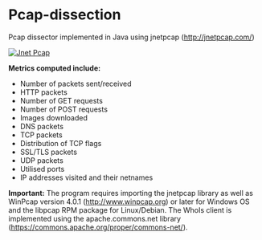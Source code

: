 # Pcap-dissection
Pcap dissector implemented in Java using jnetpcap (http://jnetpcap.com/)

[![Jnet Pcap](https://img.shields.io/clojars/v/clj-net-pcap.svg)](https://sourceforge.net/projects/jnetpcap/)


**Metrics computed include:**
* Number of packets sent/received
* HTTP packets
* Number of GET requests
* Number of POST requests
* Images downloaded
* DNS packets
* TCP packets
* Distribution of TCP flags
* SSL/TLS packets
* UDP packets
* Utilised ports
* IP addresses visited and their netnames

**Important:** The program requires importing the jnetpcap library as well as WinPcap version 4.0.1 (http://www.winpcap.org) or later for Windows OS and the libpcap RPM package for Linux/Debian. The WhoIs client is implemented using the apache.commons.net library (https://commons.apache.org/proper/commons-net/).

